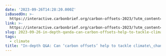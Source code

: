```yaml
---
date: '2023-09-26T14:28:20.000Z'
isBasedOn: >-
  https://interactive.carbonbrief.org/carbon-offsets-2023/?utm_content=buffere3f18&utm_medium=social&utm_source=twitter.com&utm_campaign=buffer
link: >-
  https://interactive.carbonbrief.org/carbon-offsets-2023/?utm_content=buffere3f18&utm_medium=social&utm_source=twitter.com&utm_campaign=buffer
slug: 2023-09-26-in-depth-qanda-can-carbon-offsets-help-to-tackle-climate-change
tags:
  - climate
title: "In-depth Q&A: Can ‘carbon offsets’ help to tackle climate\_change?"
---
```


